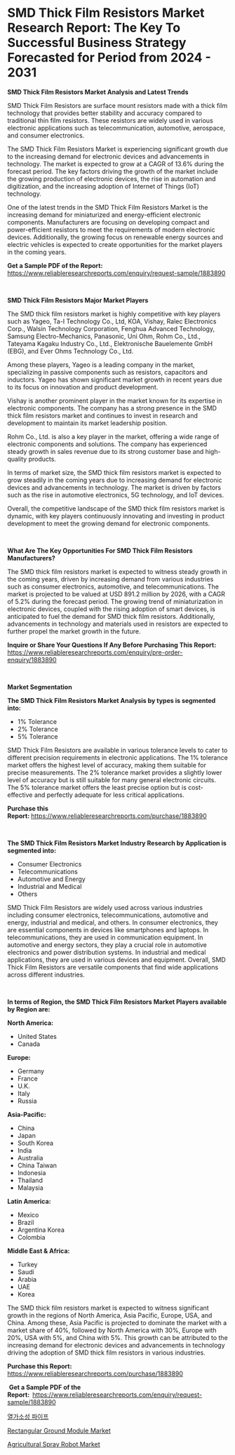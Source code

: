 <p><h1>SMD Thick Film Resistors Market Research Report: The Key To Successful Business Strategy Forecasted for Period from 2024 - 2031</h1></p><p><strong>SMD Thick Film Resistors Market Analysis and Latest Trends</strong></p>
<p><p>SMD Thick Film Resistors are surface mount resistors made with a thick film technology that provides better stability and accuracy compared to traditional thin film resistors. These resistors are widely used in various electronic applications such as telecommunication, automotive, aerospace, and consumer electronics.</p><p>The SMD Thick Film Resistors Market is experiencing significant growth due to the increasing demand for electronic devices and advancements in technology. The market is expected to grow at a CAGR of 13.6% during the forecast period. The key factors driving the growth of the market include the growing production of electronic devices, the rise in automation and digitization, and the increasing adoption of Internet of Things (IoT) technology.</p><p>One of the latest trends in the SMD Thick Film Resistors Market is the increasing demand for miniaturized and energy-efficient electronic components. Manufacturers are focusing on developing compact and power-efficient resistors to meet the requirements of modern electronic devices. Additionally, the growing focus on renewable energy sources and electric vehicles is expected to create opportunities for the market players in the coming years.</p></p>
<p><strong>Get a Sample PDF of the Report:&nbsp;</strong> <a href="https://www.reliableresearchreports.com/enquiry/request-sample/1883890">https://www.reliableresearchreports.com/enquiry/request-sample/1883890</a></p>
<p>&nbsp;</p>
<p><strong>SMD Thick Film Resistors Major Market Players</strong></p>
<p><p>The SMD thick film resistors market is highly competitive with key players such as Yageo, Ta-I Technology Co., Ltd, KOA, Vishay, Ralec Electronics Corp., Walsin Technology Corporation, Fenghua Advanced Technology, Samsung Electro-Mechanics, Panasonic, Uni Ohm, Rohm Co., Ltd., Tateyama Kagaku Industry Co., Ltd., Elektronische Bauelemente GmbH (EBG), and Ever Ohms Technology Co., Ltd.</p><p>Among these players, Yageo is a leading company in the market, specializing in passive components such as resistors, capacitors and inductors. Yageo has shown significant market growth in recent years due to its focus on innovation and product development.</p><p>Vishay is another prominent player in the market known for its expertise in electronic components. The company has a strong presence in the SMD thick film resistors market and continues to invest in research and development to maintain its market leadership position.</p><p>Rohm Co., Ltd. is also a key player in the market, offering a wide range of electronic components and solutions. The company has experienced steady growth in sales revenue due to its strong customer base and high-quality products.</p><p>In terms of market size, the SMD thick film resistors market is expected to grow steadily in the coming years due to increasing demand for electronic devices and advancements in technology. The market is driven by factors such as the rise in automotive electronics, 5G technology, and IoT devices.</p><p>Overall, the competitive landscape of the SMD thick film resistors market is dynamic, with key players continuously innovating and investing in product development to meet the growing demand for electronic components.</p></p>
<p>&nbsp;</p>
<p><strong>What Are The Key Opportunities For SMD Thick Film Resistors Manufacturers?</strong></p>
<p><p>The SMD thick film resistors market is expected to witness steady growth in the coming years, driven by increasing demand from various industries such as consumer electronics, automotive, and telecommunications. The market is projected to be valued at USD 891.2 million by 2026, with a CAGR of 5.2% during the forecast period. The growing trend of miniaturization in electronic devices, coupled with the rising adoption of smart devices, is anticipated to fuel the demand for SMD thick film resistors. Additionally, advancements in technology and materials used in resistors are expected to further propel the market growth in the future.</p></p>
<p><strong>Inquire or Share Your Questions If Any Before Purchasing This Report:</strong> <a href="https://www.reliableresearchreports.com/enquiry/pre-order-enquiry/1883890">https://www.reliableresearchreports.com/enquiry/pre-order-enquiry/1883890</a></p>
<p>&nbsp;</p>
<p><strong>Market Segmentation</strong></p>
<p><strong>The SMD Thick Film Resistors Market Analysis by types is segmented into:</strong></p>
<p><ul><li>1% Tolerance</li><li>2% Tolerance</li><li>5% Tolerance</li></ul></p>
<p><p>SMD Thick Film Resistors are available in various tolerance levels to cater to different precision requirements in electronic applications. The 1% tolerance market offers the highest level of accuracy, making them suitable for precise measurements. The 2% tolerance market provides a slightly lower level of accuracy but is still suitable for many general electronic circuits. The 5% tolerance market offers the least precise option but is cost-effective and perfectly adequate for less critical applications.</p></p>
<p><strong>Purchase this Report:&nbsp;</strong><a href="https://www.reliableresearchreports.com/purchase/1883890">https://www.reliableresearchreports.com/purchase/1883890</a></p>
<p>&nbsp;</p>
<p><strong>The SMD Thick Film Resistors Market Industry Research by Application is segmented into:</strong></p>
<p><ul><li>Consumer Electronics</li><li>Telecommunications</li><li>Automotive and Energy</li><li>Industrial and Medical</li><li>Others</li></ul></p>
<p><p>SMD Thick Film Resistors are widely used across various industries including consumer electronics, telecommunications, automotive and energy, industrial and medical, and others. In consumer electronics, they are essential components in devices like smartphones and laptops. In telecommunications, they are used in communication equipment. In automotive and energy sectors, they play a crucial role in automotive electronics and power distribution systems. In industrial and medical applications, they are used in various devices and equipment. Overall, SMD Thick Film Resistors are versatile components that find wide applications across different industries.</p></p>
<p>&nbsp;</p>
<p><strong>In terms of Region, the SMD Thick Film Resistors Market Players available by Region are:</strong></p>
<p>
    <p> <strong> North America: </strong>
        <ul>
            <li>United States</li>
            <li>Canada</li>
        </ul>
        </p> 
    <p> <strong> Europe: </strong>
        <ul>
            <li>Germany</li>
            <li>France</li>
            <li>U.K.</li>
            <li>Italy</li>
            <li>Russia</li>
        </ul>
        </p> 
    <p> <strong> Asia-Pacific: </strong>
        <ul>
            <li>China</li>
            <li>Japan</li>
            <li>South Korea</li>
            <li>India</li>
            <li>Australia</li>
            <li>China Taiwan</li>
            <li>Indonesia</li>
            <li>Thailand</li>
            <li>Malaysia</li>
        </ul>
        </p> 
    <p> <strong> Latin America: </strong>
        <ul>
            <li>Mexico</li>
            <li>Brazil</li>
            <li>Argentina Korea</li>
            <li>Colombia</li>
        </ul>
        </p> 
    <p> <strong> Middle East & Africa: </strong>
        <ul>
            <li>Turkey</li>
            <li>Saudi</li>
            <li>Arabia</li>
            <li>UAE</li>
            <li>Korea</li>
        </ul>
    </p>
    </p>
<p><p>The SMD thick film resistors market is expected to witness significant growth in the regions of North America, Asia Pacific, Europe, USA, and China. Among these, Asia Pacific is projected to dominate the market with a market share of 40%, followed by North America with 30%, Europe with 20%, USA with 5%, and China with 5%. This growth can be attributed to the increasing demand for electronic devices and advancements in technology driving the adoption of SMD thick film resistors in various industries.</p></p>
<p><strong>Purchase this Report: </strong><a href="https://www.reliableresearchreports.com/purchase/1883890">https://www.reliableresearchreports.com/purchase/1883890</a></p>
<p>&nbsp;<strong>Get a Sample PDF of the Report:&nbsp;&nbsp;</strong><a href="https://www.reliableresearchreports.com/enquiry/request-sample/1883890">https://www.reliableresearchreports.com/enquiry/request-sample/1883890</a></p>
<p><strong></strong></p>
<p><p><a href="https://github.com/iansanftyord09878/Market-Research-Report-List-1/blob/main/907490412894.md">열가소성 파이프</a></p><p><a href="https://www.linkedin.com/pulse/rectangular-ground-module-market-size-growth-outlook-from-svy7c?trackingId=lWGK2rXhKqlnVek4lvqjKQ%3D%3D">Rectangular Ground Module Market</a></p><p><a href="https://www.linkedin.com/pulse/agricultural-spray-robot-market-research-report-forecasted-apcjf?trackingId=al317iyzTZDWtIiu4ZF1bA%3D%3D">Agricultural Spray Robot Market</a></p></p>